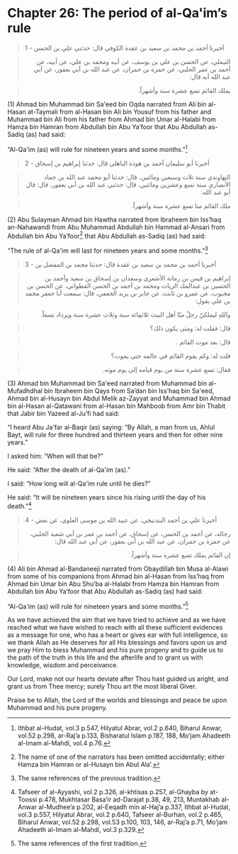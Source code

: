 Chapter 26: The period of al-Qa'im’s rule
=========================================

> 1 - أخبرنا أحمد بن محمد بن سعيد بن عقدة الكوفي قال: حدثني علي بن الحسن
<blockquote dir="rtl">
  <p>
التيملي، عن الحسن بن علي بن يوسف، عن أبيه ومحمد بن علي، عن أبيه، عن
أحمد بن عمر الحلبي، عن حمزة بن حمران، عن عبد الله بن أبي يعفور، عن أبي
عبد الله أنه قال:
  </p>
</blockquote>

<blockquote dir="rtl">
  <p>
يملك القائم تسع عشرة سنة وأشهراً.
  </p>
</blockquote>

(1) Ahmad bin Muhammad bin Sa'eed bin Oqda narrated from Ali bin
al-Hasan at-Taymali from al-Hasan bin Ali bin Yousuf from his father and
Muhammad bin Ali from his father from Ahmad bin Umar al-Halabi from
Hamza bin Hamran from Abdullah bin Abu Ya’foor that Abu Abdullah
as-Sadiq (as) had said:

“Al-Qa'im (as) will rule for nineteen years and some months.”[^1]

> 2 - أخبرنا أبو سليمان أحمد بن هوذة الباهلي قال: حدثنا إبراهيم بن إسحاق
<blockquote dir="rtl">
  <p>
النهاوندي سنة ثلاث وسبعين ومائتين، قال: حدثنا أبو محمد عبد الله بن
حماد الأنصاري سنة تسع وعشرين ومائتين، قال: حدثني عبد الله بن أبي
يعفور، قال: قال أبو عبد الله:
  </p>
</blockquote>

<blockquote dir="rtl">
  <p>
ملك القائم منا تسع عشرة سنة وأشهراً.
  </p>
</blockquote>

(2) Abu Sulayman Ahmad bin Hawtha narrated from Ibraheem bin Iss’haq
an-Nahawandi from Abu Muhammad Abdullah bin Hammad al-Ansari from
Abdullah bin Abu Ya’foor[^2] that Abu Abdullah as-Sadiq (as) had said:

“The rule of al-Qa'im will last for nineteen years and some months.”[^3]

> 3 - أخبرنا أحمد بن محمد بن سعيد بن عقدة قال: حدثنا محمد بن المفضل بن
<blockquote dir="rtl">
  <p>
إبراهيم بن قيس بن رمانة الأشعري وسعدان بن إسحاق بن سعيد وأحمد بن
الحسين بن عبدالمك الزيات ومحمد بن أحمد بن الحسن القطواني، عن الحسن بن
محبوب، عن عمرو بن ثابت، عن جابر بن يزيد الجعفي، قال: سمعت أبا جعفر
محمد بن علي يقول:
  </p>
</blockquote>

<blockquote dir="rtl">
  <p>
واللهِ ليملكنّ رجلٌ منّا أهل البيت ثلاثمِائة سنة وثلاث عشرة سنة ويزداد
تسعاً.
  </p>
</blockquote>

<blockquote dir="rtl">
  <p>
قال: فقلت له: ومتى يكون ذلك؟
  </p>
</blockquote>

<blockquote dir="rtl">
  <p>
قال: بعد موت القائم .
  </p>
</blockquote>

<blockquote dir="rtl">
  <p>
قلت له: وكم يقوم القائم في عالمه حتى يموت؟
  </p>
</blockquote>

<blockquote dir="rtl">
  <p>
فقال: تسع عشرة سنة من يوم قيامه إلى يوم موته.
  </p>
</blockquote>

(3) Ahmad bin Muhammad bin Sa'eed narrated from Muhammad bin
al-Mufadhdhal bin Ibraheem bin Qays from Sa’dan bin Iss’haq bin Sa'eed,
Ahmad bin al-Husayn bin Abdul Melik az-Zayyat and Muhammad bin Ahmad bin
al-Hasan al-Qatawani from al-Hasan bin Mahboob from Amr bin Thabit that
Jabir bin Yazeed al-Ju’fi had said:

“I heard Abu Ja'far al-Baqir (as) saying: “By Allah, a man from us,
Ahlul Bayt, will rule for three hundred and thirteen years and then for
other nine years.”

I asked him: “When will that be?”

He said: “After the death of al-Qa'im (as).”

I said: “How long will al-Qa'im rule until he dies?”

He said: “It will be nineteen years since his rising until the day of
his death.”[^4]

> 4 - أخبرنا علي بن أحمد البندنيجي، عن عبيد الله بن موسى العلوي، عن بعض
<blockquote dir="rtl">
  <p>
رجاله، عن أحمد بن الحسن، عن إسحاق، عن أحمد بن عمر بن أبي شعبة الحلبي،
عن حمزة بن حمران، عن عبد الله بن أبي يعفور، عن أبي عبد الله قال:
  </p>
</blockquote>

<blockquote dir="rtl">
  <p>
إن القائم يملك تسع عشرة سنة وأشهراً.
  </p>
</blockquote>

(4) Ali bin Ahmad al-Bandaneeji narrated from Obaydillah bin Musa
al-Alawi from some of his companions from Ahmad bin al-Hasan from
Iss’haq from Ahmad bin Umar bin Abu Shu’ba al-Halabi from Hamza bin
Hamran from Abdullah bin Abu Ya’foor that Abu Abdullah as-Sadiq (as) had
said:

“Al-Qa'im (as) will rule for nineteen years and some months.”[^5]

As we have achieved the aim that we have tried to achieve and as we have
reached what we have wished to reach with all these sufficient evidences
as a message for one, who has a heart or gives ear with full
intelligence, so we thank Allah as He deserves for all His blessings and
favors upon us and we pray Him to bless Muhammad and his pure progeny
and to guide us to the path of the truth in this life and the afterlife
and to grant us with knowledge, wisdom and perceivance.

Our Lord, make not our hearts deviate after Thou hast guided us aright,
and grant us from Thee mercy; surely Thou art the most liberal Giver.

Praise be to Allah, the Lord of the worlds and blessings and peace be
upon Muhammad and his pure progeny.

[^1]: Ithbat al-Hudat, vol.3 p.547, Hilyatul Abrar, vol.2 p.640, Biharul
Anwar, vol.52 p.298, ar-Raj’a p.133, Bisharatul Islam p.187, 188, Mo’jam
Ahadeeth al-Imam al-Mahdi, vol.4 p.76.

[^2]: The name of one of the narrators has been omitted accidentally;
either Hamza bin Hamran or al-Husayn bin Abul Ala’.

[^3]: The same references of the previous tradition.

[^4]: Tafseer of al-Ayyashi, vol.2 p.326, al-khtisas p.257, al-Ghayba by
at-Toossi p.478, Mukhtasar Basa’ir ad-Darajat p.38, 49, 213, Muntakhab
al-Anwar al-Mudhee’a p.202, al-Eeqadh min al-Haj’a p.337, Ithbat
al-Hudat, vol.3 p.557, Hilyatul Abrar, vol.2 p.640, Tafseer al-Burhan,
vol.2 p.465, Biharul Anwar, vol.52 p.298, vol.53 p.100, 103, 146,
ar-Raj’a p.71, Mo’jam Ahadeeth al-Imam al-Mahdi, vol.3 p.329.

[^5]: The same references of the first tradition.


